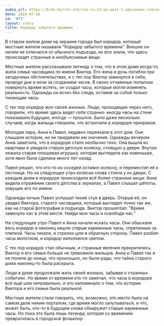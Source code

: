 ```yaml
---
audio_url: https://kids-horror-stories-ru.s3.eu-west-1.amazonaws.com/audio/073-coridor-of-forgotten-time.mp3
date: 2024-07-26
id: '073'
layout: story
title: Коридор забытого времени
---
```


В старом жилом доме на окраине города был коридор, который местные жители называли "Коридор забытого времени". Внешне он ничем не отличался от обычного подъезда, но все знали, что здесь происходят странные и необъяснимые вещи.

Местные жители рассказывали легенду о том, что в этом доме когда-то жила семья часовщика по имени Виктор. Его жена и дочь погибли при загадочных обстоятельствах, и с тех пор Виктор замкнулся в себе, проводя дни и ночи за созданием часов. В своих отчаянных попытках повернуть время вспять, он создал часы, которые могли изменять реальность. Однажды он исчез без следа, оставив за собой только тикающие часы.

С тех пор коридор жил своей жизнью. Люди, проходящие через него, говорили, что время здесь ведет себя странно: иногда часы на стене показывали будущее, иногда — прошлое. Было даже несколько случаев, когда жильцы говорили, что встречали в коридоре призраков.

Молодая пара, Анна и Павел, недавно переехали в этот дом. Они слышали истории, но не придавали им значения. Однажды вечером Анна заметила, что в коридоре стало необычно тихо. Она вышла из квартиры и увидела старую детскую коляску, стоящую у двери. Внутри лежала старая плюшевая игрушка, которая выглядела как новенькая, хотя явно была сделана много лет назад.

Павел решил, что кто-то из соседей оставил коляску, и переместил её к лестнице. Но на следующее утро коляска снова стояла у их двери. С каждым днем в коридоре происходили всё более странные вещи: Анна видела отражение своего детства в зеркалах, а Павел слышал шёпоты, зовущие его по имени.

Однажды ночью Павел услышал тихий стук в дверь. Открыв её, он увидел Виктора, старого часовщика, который выглядел точно так же, как на старой фотографии в подъезде. Виктор прошептал: "Время замкнуло нас в этом месте. Найди мои часы и освободи нас."

На следующее утро Павел и Анна начали искать часы. Они обыскали весь коридор и наконец нашли старые карманные часы, спрятанные за плиткой. Часы тикали, и стрелки шли в обратную сторону. Павел разбил часы молотком, и коридор наполнился светом.

С тех пор коридор стал обычным, и странные явления прекратились. Виктор и его семья больше не тревожили жильцов. Анна и Павел так и не поняли до конца, что произошло, но были рады, что тайна старого дома наконец-то была раскрыта.

Люди в доме продолжали жить своей жизнью, забывая о странных событиях. Но время от времени кто-то замечал, что часы в коридоре всё ещё шли неправильно, и это напоминало о том, что история Виктора и его семьи была реальной.

Местные жители стали говорить, что, возможно, это место было на самом деле неким порталом, где время могло запутываться, и что, может быть, кто-то в будущем снова обнаружит старые карманные часы. Но пока это была лишь легенда, которая со временем превратилась в городской фольклор.